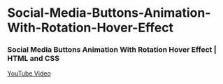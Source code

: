 # Social-Media-Buttons-Animation-With-Rotation-Hover-Effect

### Social Media Buttons Animation With Rotation Hover Effect | HTML and CSS
[YouTube Video](https://youtu.be/r3FJ4gNKFus)
